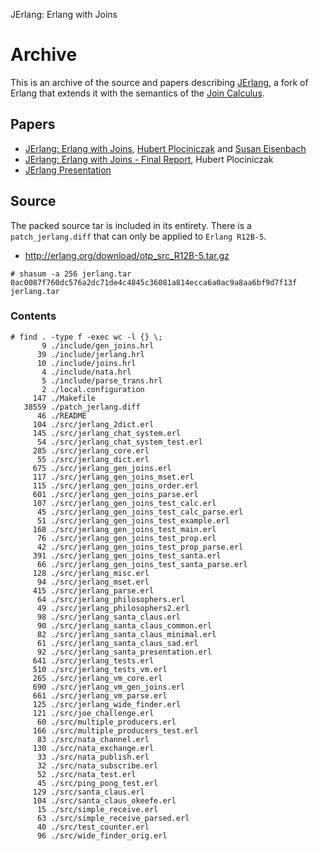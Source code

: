 JErlang: Erlang with Joins

# Archive

This is an archive of the source and papers describing [JErlang](https://web.archive.org/web/20160405003024/http://www.doc.ic.ac.uk:80/~susan/jerlang/), a fork of Erlang that extends it with the semantics of the [Join Calculus](https://en.wikipedia.org/wiki/Join-calculus).

## Papers

* [JErlang: Erlang with Joins](papers/jerlang-coord2010.pdf), [Hubert Plociniczak](https://github.com/hubertp) and [Susan Eisenbach](https://web.archive.org/web/20160303190551/http://pubs.doc.ic.ac.uk/authors/sue/)
* [JErlang: Erlang with Joins - Final Report](papers/h.plociniczak.pdf), Hubert Plociniczak
* [JErlang Presentation](papers/h.plociniczak-presentation.pdf)

## Source

The packed source tar is included in its entirety. There is a `patch_jerlang.diff` that can only be applied to `Erlang R12B-5`. 

* http://erlang.org/download/otp_src_R12B-5.tar.gz

```
# shasum -a 256 jerlang.tar
0ac0087f760dc576a2dc71de4c4845c36081a814ecca6a0ac9a8aa6bf9d7f13f  jerlang.tar
```

### Contents

```
# find . -type f -exec wc -l {} \;
       9 ./include/gen_joins.hrl
      39 ./include/jerlang.hrl
      10 ./include/joins.hrl
       4 ./include/nata.hrl
       5 ./include/parse_trans.hrl
       2 ./local.configuration
     147 ./Makefile
   38559 ./patch_jerlang.diff
      46 ./README
     104 ./src/jerlang_2dict.erl
     145 ./src/jerlang_chat_system.erl
      54 ./src/jerlang_chat_system_test.erl
     285 ./src/jerlang_core.erl
      55 ./src/jerlang_dict.erl
     675 ./src/jerlang_gen_joins.erl
     117 ./src/jerlang_gen_joins_mset.erl
     115 ./src/jerlang_gen_joins_order.erl
     601 ./src/jerlang_gen_joins_parse.erl
     107 ./src/jerlang_gen_joins_test_calc.erl
      45 ./src/jerlang_gen_joins_test_calc_parse.erl
      51 ./src/jerlang_gen_joins_test_example.erl
     168 ./src/jerlang_gen_joins_test_main.erl
      76 ./src/jerlang_gen_joins_test_prop.erl
      42 ./src/jerlang_gen_joins_test_prop_parse.erl
     391 ./src/jerlang_gen_joins_test_santa.erl
      66 ./src/jerlang_gen_joins_test_santa_parse.erl
     128 ./src/jerlang_misc.erl
      94 ./src/jerlang_mset.erl
     415 ./src/jerlang_parse.erl
      64 ./src/jerlang_philosophers.erl
      49 ./src/jerlang_philosophers2.erl
      98 ./src/jerlang_santa_claus.erl
      90 ./src/jerlang_santa_claus_common.erl
      82 ./src/jerlang_santa_claus_minimal.erl
      61 ./src/jerlang_santa_claus_sad.erl
      92 ./src/jerlang_santa_presentation.erl
     641 ./src/jerlang_tests.erl
     510 ./src/jerlang_tests_vm.erl
     265 ./src/jerlang_vm_core.erl
     690 ./src/jerlang_vm_gen_joins.erl
     661 ./src/jerlang_vm_parse.erl
     125 ./src/jerlang_wide_finder.erl
     121 ./src/joe_challenge.erl
      60 ./src/multiple_producers.erl
     166 ./src/multiple_producers_test.erl
      83 ./src/nata_channel.erl
     130 ./src/nata_exchange.erl
      33 ./src/nata_publish.erl
      32 ./src/nata_subscribe.erl
      52 ./src/nata_test.erl
      45 ./src/ping_pong_test.erl
     129 ./src/santa_claus.erl
     104 ./src/santa_claus_okeefe.erl
      15 ./src/simple_receive.erl
      63 ./src/simple_receive_parsed.erl
      40 ./src/test_counter.erl
      96 ./src/wide_finder_orig.erl
```      







